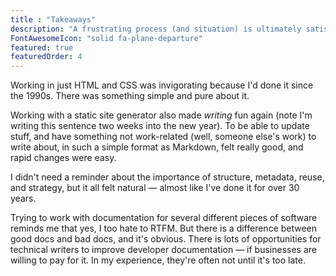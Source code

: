 ```yaml
---
title : "Takeaways"
description: "A frustrating process (and situation) is ultimately satisfying in multiple ways."
FontAwesomeIcon: "solid fa-plane-departure"
featured: true
featuredOrder: 4
---
```


Working in just HTML and CSS was invigorating because I'd done it since the 1990s. There was something simple and pure about it.

Working with a static site generator also made *writing* fun again (note I'm writing this sentence two weeks into the new year). To be able to update stuff, and have something not work-related (well, someone else's work) to write about, in such a simple format as Markdown, felt really good, and rapid changes were easy.

I didn't need a reminder about the importance of structure, metadata, reuse, and strategy, but it all felt natural &mdash; almost like I've done it for over 30 years.

Trying to work with documentation for several different pieces of software reminds me that yes, I too hate to RTFM. But there is a difference between good docs and bad docs, and it's obvious. There is lots of opportunities for technical writers to improve developer documentation &mdash; if businesses are willing to pay for it. In my experience, they're often not until it's too late.